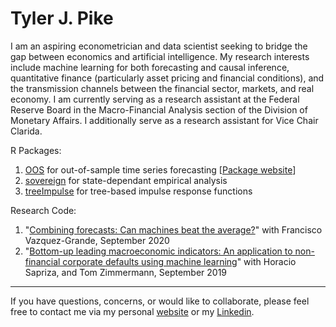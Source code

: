 # Tyler J. Pike 

I am an aspiring econometrician and data scientist seeking to bridge the gap between economics and artificial intelligence. My research interests include machine learning for both forecasting and causal inference, quantitative finance (particularly asset pricing and financial conditions),  and the transmission channels between the financial sector, markets, and real economy. I am currently serving as a research assistant at the Federal Reserve Board in the Macro-Financial Analysis section of the Division of Monetary Affairs. I additionally serve as a research assistant for Vice Chair Clarida.

R Packages:  
1. [OOS](https://github.com/tylerJPike/OOS) for out-of-sample time series forecasting  [[Package website](https://tylerjpike.github.io/OOS/)]
2. [sovereign](https://github.com/tylerJPike/sovereign) for state-dependant empirical analysis
3. [treeImpulse](https://github.com/tylerJPike/treeImpulses) for tree-based impulse response functions

Research Code: 
1. "[Combining forecasts: Can machines beat the average?](https://github.com/tylerJPike/)" with Francisco Vazquez-Grande, September 2020
2. "[Bottom-up leading macroeconomic indicators: An application to non-financial corporate defaults using machine learning](https://github.com/tylerJPike/BottomUpMacroIndicators)" with   Horacio Sapriza, and Tom Zimmermann, September 2019

---
If you have questions, concerns, or would like to collaborate, please feel free to contact me via my personal [website](https://tylerjpike.github.io/) or my [Linkedin](https://www.linkedin.com/in/tyler-j-pike/).
